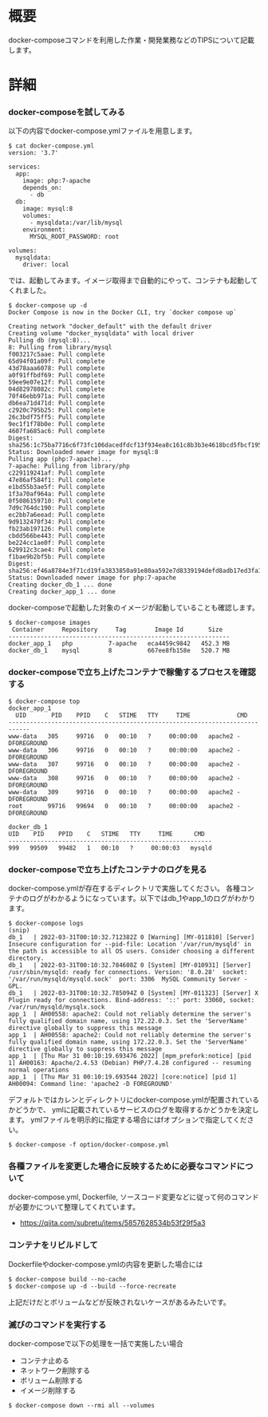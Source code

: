 # 概要
docker-composeコマンドを利用した作業・開発業務などのTIPSについて記載します。

# 詳細

### docker-composeを試してみる
以下の内容でdocker-compose.ymlファイルを用意します。
```
$ cat docker-compose.yml
version: '3.7'

services:
  app:
    image: php:7-apache
    depends_on:
      - db
  db:
    image: mysql:8
    volumes:
      - mysqldata:/var/lib/mysql
    environment:
      MYSQL_ROOT_PASSWORD: root

volumes:
  mysqldata:
    driver: local
```

では、起動してみます。イメージ取得まで自動的にやって、コンテナも起動してくれました。
```
$ docker-compose up -d
Docker Compose is now in the Docker CLI, try `docker compose up`

Creating network "docker_default" with the default driver
Creating volume "docker_mysqldata" with local driver
Pulling db (mysql:8)...
8: Pulling from library/mysql
f003217c5aae: Pull complete
65d94f01a09f: Pull complete
43d78aaa6078: Pull complete
a0f91ffbdf69: Pull complete
59ee9e07e12f: Pull complete
04d82978082c: Pull complete
70f46ebb971a: Pull complete
db6ea71d471d: Pull complete
c2920c795b25: Pull complete
26c3bdf75ff5: Pull complete
9ec1f1f78b0e: Pull complete
4607fa685ac6: Pull complete
Digest: sha256:1c75ba7716c6f73fc106dacedfdcf13f934ea8c161c8b3b3e4618bcd5fbcf195
Status: Downloaded newer image for mysql:8
Pulling app (php:7-apache)...
7-apache: Pulling from library/php
c229119241af: Pull complete
47e86af584f1: Pull complete
e1bd55b3ae5f: Pull complete
1f3a70af964a: Pull complete
0f5086159710: Pull complete
7d9c764dc190: Pull complete
ec2bb7a6eead: Pull complete
9d9132470f34: Pull complete
fb23ab197126: Pull complete
cbdd566be443: Pull complete
be224cc1ae0f: Pull complete
629912c3cae4: Pull complete
f1bae9b2bf5b: Pull complete
Digest: sha256:ef46a8784e3f71cd19fa3833850a91e80aa592e7d8339194defd8adb17ed3fa1
Status: Downloaded newer image for php:7-apache
Creating docker_db_1 ... done
Creating docker_app_1 ... done
```

docker-composeで起動した対象のイメージが起動していることも確認します。
```
$ docker-compose images
 Container     Repository     Tag        Image Id       Size  
--------------------------------------------------------------
docker_app_1   php          7-apache   eca4459c9842   452.3 MB
docker_db_1    mysql        8          667ee8fb158e   520.7 MB
```


### docker-composeで立ち上げたコンテナで稼働するプロセスを確認する
```
$ docker-compose top
docker_app_1
  UID       PID    PPID    C   STIME   TTY     TIME             CMD         
----------------------------------------------------------------------------
www-data   305     99716   0   00:10   ?     00:00:00   apache2 -DFOREGROUND
www-data   306     99716   0   00:10   ?     00:00:00   apache2 -DFOREGROUND
www-data   307     99716   0   00:10   ?     00:00:00   apache2 -DFOREGROUND
www-data   308     99716   0   00:10   ?     00:00:00   apache2 -DFOREGROUND
www-data   309     99716   0   00:10   ?     00:00:00   apache2 -DFOREGROUND
root       99716   99694   0   00:10   ?     00:00:00   apache2 -DFOREGROUND

docker_db_1
UID    PID    PPID    C   STIME   TTY     TIME      CMD  
---------------------------------------------------------
999   99509   99482   1   00:10   ?     00:00:03   mysqld
```

### docker-composeで立ち上げたコンテナのログを見る
docker-compose.ymlが存在するディレクトリで実施してください。
各種コンテナのログがわかるようになっています。以下ではdb_1やapp_1のログがわかります。
```
$ docker-compose logs
(snip)
db_1   | 2022-03-31T00:10:32.712382Z 0 [Warning] [MY-011810] [Server] Insecure configuration for --pid-file: Location '/var/run/mysqld' in the path is accessible to all OS users. Consider choosing a different directory.
db_1   | 2022-03-31T00:10:32.784608Z 0 [System] [MY-010931] [Server] /usr/sbin/mysqld: ready for connections. Version: '8.0.28'  socket: '/var/run/mysqld/mysqld.sock'  port: 3306  MySQL Community Server - GPL.
db_1   | 2022-03-31T00:10:32.785094Z 0 [System] [MY-011323] [Server] X Plugin ready for connections. Bind-address: '::' port: 33060, socket: /var/run/mysqld/mysqlx.sock
app_1  | AH00558: apache2: Could not reliably determine the server's fully qualified domain name, using 172.22.0.3. Set the 'ServerName' directive globally to suppress this message
app_1  | AH00558: apache2: Could not reliably determine the server's fully qualified domain name, using 172.22.0.3. Set the 'ServerName' directive globally to suppress this message
app_1  | [Thu Mar 31 00:10:19.693476 2022] [mpm_prefork:notice] [pid 1] AH00163: Apache/2.4.53 (Debian) PHP/7.4.28 configured -- resuming normal operations
app_1  | [Thu Mar 31 00:10:19.693544 2022] [core:notice] [pid 1] AH00094: Command line: 'apache2 -D FOREGROUND'
```


デフォルトではカレンとディレクトリにdocker-compose.ymlが配置されているかどうかで、
ymlに記載されているサービスのログを取得するかどうかを決定します。 ymlファイルを明示的に指定する場合にはfオプションで指定してください。
```
$ docker-compose -f option/docker-compose.yml
```

### 各種ファイルを変更した場合に反映するために必要なコマンドについて
docker-compose.yml, Dockerfile, ソースコード変更などに従って何のコマンドが必要かについて整理してくれています。
- https://qiita.com/subretu/items/5857628534b53f29f5a3

### コンテナをリビルドして
Dockerfileやdocker-compose.ymlの内容を更新した場合には
```
$ docker-compose build --no-cache
$ docker-compose up -d --build --force-recreate
```

上記だけだとボリュームなどが反映されないケースがあるみたいです。


### 滅びのコマンドを実行する
docker-composeで以下の処理を一括で実施したい場合
- コンテナ止める
- ネットワーク削除する
- ボリューム削除する
- イメージ削除する

```
$ docker-compose down --rmi all --volumes
```
